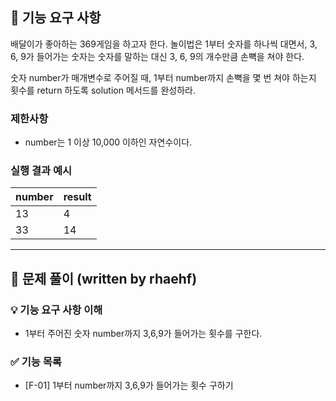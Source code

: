 ## 🚀 기능 요구 사항

배달이가 좋아하는 369게임을 하고자 한다. 놀이법은 1부터 숫자를 하나씩 대면서, 3, 6, 9가 들어가는 숫자는 숫자를 말하는 대신 3, 6, 9의 개수만큼 손뼉을 쳐야 한다.

숫자 number가 매개변수로 주어질 때, 1부터 number까지 손뼉을 몇 번 쳐야 하는지 횟수를 return 하도록 solution 메서드를 완성하라.

### 제한사항

- number는 1 이상 10,000 이하인 자연수이다.

### 실행 결과 예시

| number | result |
| --- | --- |
| 13 | 4 |
| 33 | 14 |

-----------------------------------

## 🔎 문제 풀이 (written by rhaehf)

### 💡 기능 요구 사항 이해

- 1부터 주어진 숫자 number까지 3,6,9가 들어가는 횟수를 구한다.

### ✅ 기능 목록

- [F-01] 1부터 number까지 3,6,9가 들어가는 횟수 구하기